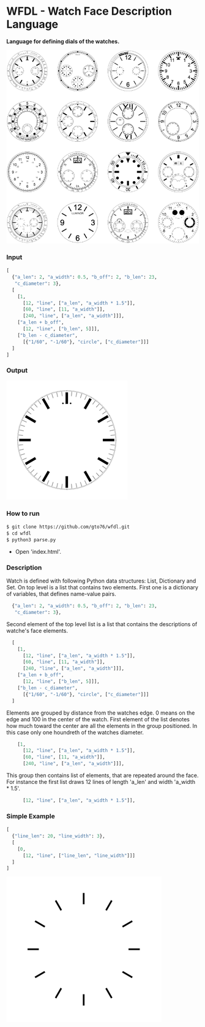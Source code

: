 WFDL - Watch Face Description Language
======================================
**Language for defining dials of the watches.**

![Watches](doc/watches.png)

### Input
```python
[
  {"a_len": 2, "a_width": 0.5, "b_off": 2, "b_len": 23, 
   "c_diameter": 3},
  [
    [1, 
      [12, "line", ["a_len", "a_width * 1.5"]], 
      [60, "line", [11, "a_width"]], 
      [240, "line", ["a_len", "a_width"]]],
    ["a_len + b_off", 
      [12, "line", ["b_len", 5]]],
    ["b_len - c_diameter", 
      [{"1/60", "-1/60"}, "circle", ["c_diameter"]]]
  ]
]
```

### Output
![Speedmaster](doc/speedmaster.png)

### How to run
```bash
$ git clone https://github.com/gto76/wfdl.git
$ cd wfdl
$ python3 parse.py
```
* Open 'index.html'.

### Description
Watch is defined with following Python data structures: List, Dictionary and Set.
On top level is a list that contains two elements. First one is a dictionary of variables, that defines name-value pairs. 
```python
  {"a_len": 2, "a_width": 0.5, "b_off": 2, "b_len": 23, 
   "c_diameter": 3},
```

Second element of the top level list is a list that contains the descriptions of watche's face elements. 
```python
  [
    [1, 
      [12, "line", ["a_len", "a_width * 1.5"]], 
      [60, "line", [11, "a_width"]], 
      [240, "line", ["a_len", "a_width"]]],
    ["a_len + b_off", 
      [12, "line", ["b_len", 5]]],
    ["b_len - c_diameter", 
      [{"1/60", "-1/60"}, "circle", ["c_diameter"]]]
  ]
``` 
Elements are grouped by distance from the watches edge.  0 means on the edge and 100 in the center of the watch. First element of the list denotes how much toward the center are all the elements in the group positioned. In this case only one houndreth of the watches diameter.
```python
    [1, 
      [12, "line", ["a_len", "a_width * 1.5"]], 
      [60, "line", [11, "a_width"]], 
      [240, "line", ["a_len", "a_width"]]],
```
This group then contains list of elements, that are repeated around the face. For instance the first list  draws 12 lines of length 'a_len' and width 'a_width * 1.5'.
```python
      [12, "line", ["a_len", "a_width * 1.5"]], 
```

### Simple Example
```python
[
  {"line_len": 20, "line_width": 3},
  [
    [0, 
      [12, "line", ["line_len", "line_width"]]]
  ]
]
```
![simple example](doc/example.png)


